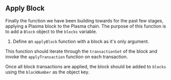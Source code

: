 ## Apply Block

Finally the function we have been building towards for the past few stages, applying a Plasma block to the Plasma chain. The purpose of this function is to add a `Block` object to the `blocks` variable.

1. Define an `applyBlock` function with a block as it's only argument.

This function should iterate through the `transactionSet` of the block and invoke the `applyTransaction` function on each transaction. 

Once all block transactions are applied, the block should be added to `blocks` using the `blockNumber` as the object key.
